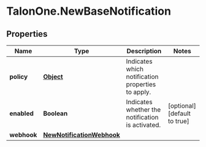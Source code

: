 # TalonOne.NewBaseNotification

## Properties

Name | Type | Description | Notes
------------ | ------------- | ------------- | -------------
**policy** | [**Object**](.md) | Indicates which notification properties to apply. | 
**enabled** | **Boolean** | Indicates whether the notification is activated. | [optional] [default to true]
**webhook** | [**NewNotificationWebhook**](NewNotificationWebhook.md) |  | 


